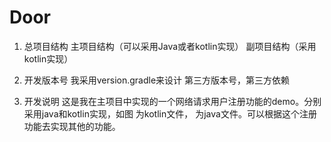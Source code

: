 # Door
1.	总项目结构
主项目结构（可以采用Java或者kotlin实现）
副项目结构（采用kotlin实现）

2.	开发版本号
我采用version.gradle来设计
 第三方版本号，第三方依赖

3.	开发说明
 这是我在主项目中实现的一个网络请求用户注册功能的demo。分别采用java和kotlin实现，如图 为kotlin文件， 为java文件。可以根据这个注册功能去实现其他的功能。
